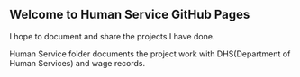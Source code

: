 ## Welcome to Human Service GitHub Pages

I hope to document and share the projects I have done. 

Human Service folder documents the project work with DHS(Department of Human Services) and wage records. 
